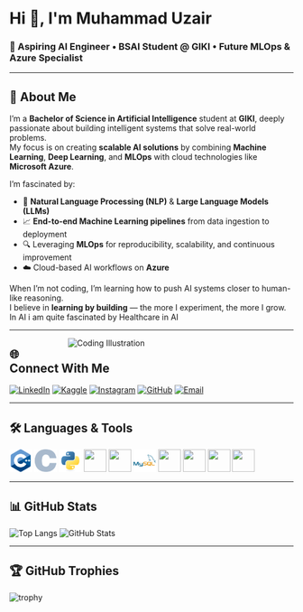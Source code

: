 # Hi 👋, I'm Muhammad Uzair

### 🎯 Aspiring AI Engineer • BSAI Student @ GIKI • Future MLOps & Azure Specialist

---

## 🚀 About Me
I’m a **Bachelor of Science in Artificial Intelligence** student at **GIKI**, deeply passionate about building intelligent systems that solve real-world problems.  
My focus is on creating **scalable AI solutions** by combining **Machine Learning**, **Deep Learning**, and **MLOps** with cloud technologies like **Microsoft Azure**.

I’m fascinated by:
- 🧠 **Natural Language Processing (NLP)** & **Large Language Models (LLMs)**  
- 📈 **End-to-end Machine Learning pipelines** from data ingestion to deployment  
- 🔍 Leveraging **MLOps** for reproducibility, scalability, and continuous improvement  
- ☁️ Cloud-based AI workflows on **Azure**

When I’m not coding, I’m learning how to push AI systems closer to human-like reasoning.  
I believe in **learning by building** — the more I experiment, the more I grow.
In AI i am quite fascinated by Healthcare in AI

---

<img align="right" alt="Coding Illustration" width="400" src="https://raw.githubusercontent.com/DarshiniMahesh/DarshiniMahesh/main/assets/undraw_programming_re_kg9v.svg" />

## 🌐 Connect With Me
[![LinkedIn](https://img.shields.io/badge/LinkedIn-blue?style=for-the-badge&logo=linkedin&logoColor=white)](https://linkedin.com/in/YOUR_LINKEDIN)
[![Kaggle](https://img.shields.io/badge/Kaggle-20BEFF?style=for-the-badge&logo=kaggle&logoColor=white)](https://kaggle.com/YOUR_KAGGLE)
[![Instagram](https://img.shields.io/badge/Instagram-%23E4405F?style=for-the-badge&logo=instagram&logoColor=white)](https://instagram.com/YOUR_INSTAGRAM)
[![GitHub](https://img.shields.io/badge/GitHub-100000?style=for-the-badge&logo=github&logoColor=white)](https://github.com/YOUR_USERNAME)
[![Email](https://img.shields.io/badge/Email-D14836?style=for-the-badge&logo=gmail&logoColor=white)](mailto:uzair@example.com)

---

## 🛠️ Languages & Tools
<p>
<img src="https://raw.githubusercontent.com/devicons/devicon/master/icons/cplusplus/cplusplus-original.svg" width="40" height="40"/>
<img src="https://raw.githubusercontent.com/devicons/devicon/master/icons/c/c-original.svg" width="40" height="40"/>
<img src="https://raw.githubusercontent.com/devicons/devicon/master/icons/python/python-original.svg" width="40" height="40"/>
<img src="https://upload.wikimedia.org/wikipedia/commons/2/2d/Tensorflow_logo.svg" width="40" height="40"/>
<img src="https://raw.githubusercontent.com/scikit-learn/scikit-learn/main/doc/logos/scikit-learn-logo-notext.svg" width="40" height="40"/>
<img src="https://raw.githubusercontent.com/devicons/devicon/master/icons/mysql/mysql-original-wordmark.svg" width="40" height="40"/>
<img src="https://upload.wikimedia.org/wikipedia/commons/d/d5/Tailwind_CSS_Logo.svg" width="40" height="40"/>
<img src="https://upload.wikimedia.org/wikipedia/commons/a/a8/Microsoft_Azure_Logo.svg" width="40" height="40"/>
<img src="https://img.icons8.com/external-flat-juicy-fish/344/external-machine-learning-big-data-flat-flat-juicy-fish.png" width="40" height="40"/>
<img src="https://img.icons8.com/external-flat-juicy-fish/344/external-deep-learning-big-data-flat-flat-juicy-fish.png" width="40" height="40"/>
</p>

---

## 📊 GitHub Stats
![Top Langs](https://github-readme-stats.vercel.app/api/top-langs/?username=YOUR_USERNAME&layout=compact&theme=dark)
![GitHub Stats](https://github-readme-stats.vercel.app/api?username=YOUR_USERNAME&show_icons=true&theme=dark)

---

## 🏆 GitHub Trophies
![trophy](https://github-profile-trophy.vercel.app/?username=YOUR_USERNAME&theme=radical&margin-w=15&margin-h=15)
